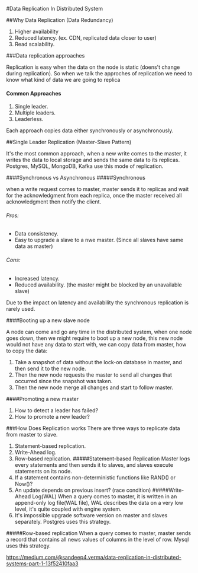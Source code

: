 #Data Replication In Distributed System

##Why Data Replication (Data Redundancy)
1. Higher availability
2. Reduced latency. (ex. CDN, replicated data closer to user)
3. Read scalability.


###Data replication approaches
<p>Replication is easy when the data on the node is static (doens't change during replication). 
So when we talk the approches of replication we need to know what kind of data we are going 
to replica </p>

#### Common Approaches
1. Single leader.
2. Multiple leaders.
3. Leaderless.

Each approach copies data either synchronously or asynchronously.

##Single Leader Replication (Master-Slave Pattern)
<p>It's the most common approach, when a new write comes to the master, it writes the data to local storage
and sends the same data to its replicas. Postgres, MySQL, MongoDB, Kafka use this mode of replication.
</p>

####Synchronous vs Asynchronous
#####Synchronous
<p>when a write request comes to master, master sends it to replicas and wait for the acknowledgment 
from each replica, once the master received all acknowledgment then notify the client.</p>

###### Pros:
* Data consistency.
* Easy to upgrade a slave to a nwe master. (Since all slaves have same data as master)

###### Cons:
* Increased latency.
* Reduced availability. (the master might be blocked by an unavailable slave)

Due to the impact on latency and availability the synchronous replication is rarely used.

####Booting up a new slave node
<p>A node can come and go any time in the distributed system, when one node goes down, then we might
require to boot up a new node, this new node would not have any data to start with, we can copy data from
master, how to copy the data:</p>

1. Take a snapshot of data without the lock-on database in master, and then send it to the new node.
2. Then the new node requests the master to send all changes that occurred since the snapshot was taken.
3. Then the new node merge all changes and start to follow master. 

####Promoting a new master
1. How to detect a leader has failed?
2. How to promote a new leader?

###How Does Replication works
There are three ways to replicate data from master to slave.
1. Statement-based replication.
2. Write-Ahead log.
3. Row-based replication.
#####Statement-based Replication
Master logs every statements and then sends it to slaves, and slaves execute statements on its node.
1. If a statement contains non-deterministic functions like RAND() or Now()?
2. An update depends on previous insert? (race condition)
#####Write-Ahead Log(WAL)
When a query comes to master, it is written in an append-only log file(WAL file), WAL describes the 
data on a very low level, it's quite coupled with engine system.
1. It's impossible upgrade software version on master and slaves separately.
Postgres uses this strategy.

#####Row-based replication
When a query comes to master, master sends a record that contains all news values of columns in the level 
of row.
Mysql uses this strategy.

<u>
https://medium.com/@sandeep4.verma/data-replication-in-distributed-systems-part-1-13f52410faa3
</u>